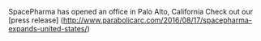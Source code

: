 SpacePharma has opened an office in Palo Alto, California
Check out our [press release] (http://www.parabolicarc.com/2016/08/17/spacepharma-expands-united-states/)

